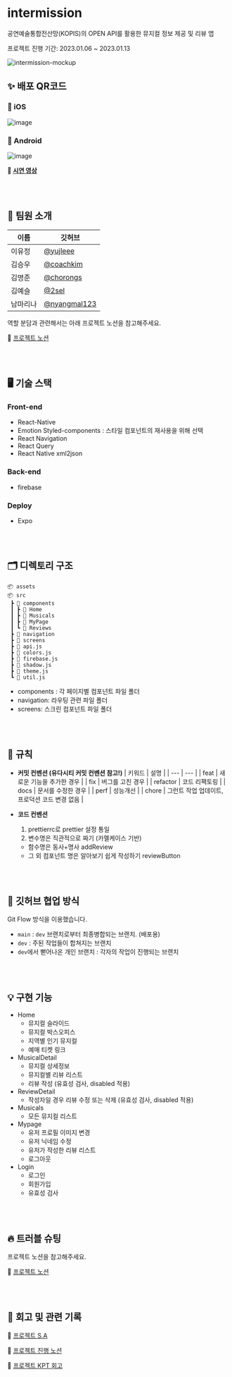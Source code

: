 # intermission
공연예술통합전산망(KOPIS)의 OPEN API를 활용한 뮤지컬 정보 제공 및 리뷰 앱

프로젝트 진행 기간: 2023.01.06 ~ 2023.01.13

![intermission-mockup](https://user-images.githubusercontent.com/82587107/212228406-f5f01a2b-8e44-4f59-8eb5-45726e92a63a.jpg)




## ✨ 배포 QR코드
### 📱 iOS
![image](https://user-images.githubusercontent.com/82587107/212118973-dee2d54d-b551-4ca8-accb-2b3f39f8ea36.png)
### 📱 Android
![image](https://user-images.githubusercontent.com/82587107/212119171-760f76da-8c22-4f56-9e45-dbe9002de4f7.png)

**🔗 [시연 영상](https://www.youtube.com/watch?v=QyEP2lnGfWc)**
  
<br/>
<br/>

## 🙌 팀원 소개

| 이름   | 깃허브                                       |
| ------ | -------------------------------------------- |
| 이유정 | [@yujleee](https://github.com/yujleee)       |
| 김승우 | [@coachkim](https://github.com/coachkim) |
| 김명준 | [@chorongs](https://github.com/chorongs)       |
| 김예슬 | [@2sel](https://github.com/2sel)         |
| 남마리나 | [@nyangmal123](https://github.com/nyangmal123)   |



역할 분담과 관련해서는 아래 프로젝트 노션을 참고해주세요.

📑 [프로젝트 노션](https://yjworking.notion.site/bc9c2449dddc4fafb152f143347e08b9)


<br/>
<br/>


## 🖥 기술 스택

### Front-end
- React-Native
- Emotion Styled-components : 스타일 컴포넌트의 재사용을 위해 선택
- React Navigation
- React Query
- React Native xml2json

### Back-end
- firebase


### Deploy
- Expo 


<br/>
<br/>


## 🗂 디렉토리 구조

```
📦 assets
📦 src
 ┣ 📂 components
 ┃ ┣ 📂 Home
 ┃ ┣ 📂 Musicals
 ┃ ┣ 📂 MyPage
 ┃ ┗ 📂 Reviews
 ┣ 📂 navigation
 ┣ 📂 screens
 ┣ 📜 api.js
 ┣ 📜 colors.js
 ┣ 📜 firebase.js
 ┣ 📜 shadow.js
 ┣ 📜 theme.js
 ┗ 📜 util.js
```

- components : 각 페이지별 컴포넌트 파일 폴더
- navigation: 라우팅 관련 파일 폴더
- screens: 스크린 컴포넌트 파일 폴더

<br/>
<br/>

## 🤝 규칙

- **커밋 컨벤션 (유다시티 커밋 컨벤션 참고!)**
  | 키워드 | 설명 |
  | --- | --- |
  | feat | 새로운 기능을 추가한 경우 |
  | fix | 버그를 고친 경우 |
  | refactor | 코드 리팩토링 |
  | docs | 문서를 수정한 경우 |
  | perf | 성능개선 |
  | chore | 그런트 작업 업데이트, 프로덕션 코드 변경 없음 |

- **코드 컨벤션**
  1. prettierrc로 prettier 설정 통일
  2. 변수명은 직관적으로 짜기 (카멜케이스 기반)
    - 함수명은 동사+명사 addReview
    - 그 외 컴포넌트 명은 알아보기 쉽게 작성하기 reviewButton

<br/>
<br/>

## 👥 깃허브 협업 방식

Git Flow 방식을 이용했습니다.

- `main` : `dev` 브랜치로부터 최종병합되는 브랜치. (배포용)
- `dev` : 주된 작업들이 합쳐지는 브랜치
- `dev`에서 뻗어나온 개인 브랜치 : 각자의 작업이 진행되는 브랜치

<br/>
<br/>

## 💡 구현 기능

- Home
  - 뮤지컬 슬라이드
  - 뮤지컬 박스오피스
  - 지역별 인기 뮤지컬
  - 예매 티켓 링크
- MusicalDetail
  - 뮤지컬 상세정보
  - 뮤지컬별 리뷰 리스트
  - 리뷰 작성 (유효성 검사, disabled 적용)
- ReviewDetail
  - 작성자일 경우 리뷰 수정 또는 삭제 (유효성 검사, disabled 적용) 
- Musicals
  - 모든 뮤지컬 리스트
- Mypage
  - 유저 프로필 이미지 변경
  - 유저 닉네임 수정
  - 유저가 작성한 리뷰 리스트 
  - 로그아웃
- Login
  - 로그인 
  - 회원가입
  - 유효성 검사

<br/>
<br/>

## 🔥 트러블 슈팅

프로젝트 노션을 참고해주세요.

📑 [프로젝트 노션](https://yjworking.notion.site/bc9c2449dddc4fafb152f143347e08b9)

<br/>
<br/>

## 📝 회고 및 관련 기록

🎉 [프로젝트 S.A](https://yjworking.notion.site/B-8-FollowMe-SA-cf4d097a52db4c72af28aa3da1308f5f)

🚧 [프로젝트 진행 노션](https://yjworking.notion.site/bc9c2449dddc4fafb152f143347e08b9)

📒 [프로젝트 KPT 회고](https://i-ten.tistory.com/275)
